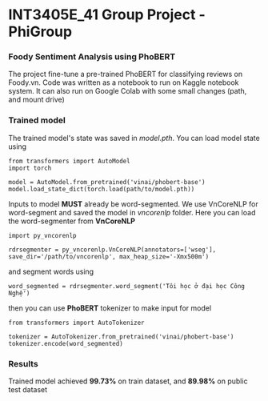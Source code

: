 # INT3405E_41 Group Project - PhiGroup

### Foody Sentiment Analysis using PhoBERT
The project fine-tune a pre-trained PhoBERT for classifying reviews on Foody.vn. Code was written as a notebook to run on Kaggle notebook system. It can also run on Google Colab with some small changes (path, and mount drive)

### Trained model
The trained model's state was saved in *model.pth*. You can load model state using
```
from transformers import AutoModel 
import torch

model = AutoModel.from_pretrained('vinai/phobert-base')
model.load_state_dict(torch.load(path/to/model.pth))
```

Inputs to model **MUST** already be word-segmented. We use VnCoreNLP for word-segment and saved the model in *vncorenlp* folder. Here you can load the word-segmenter from **VnCoreNLP**
```
import py_vncorenlp

rdrsegmenter = py_vncorenlp.VnCoreNLP(annotators=['wseg'], save_dir='/path/to/vncorenlp', max_heap_size='-Xmx500m')
```

and segment words using
```
word_segmented = rdrsegmenter.word_segment('Tôi học ở đại học Công Nghệ')
```

then you can use **PhoBERT** tokenizer to make input for model
```
from transformers import AutoTokenizer

tokenizer = AutoTokenizer.from_pretrained('vinai/phobert-base')
tokenizer.encode(word_segmented)
```

### Results
Trained model achieved **99.73%** on train dataset, and **89.98%** on public test dataset
